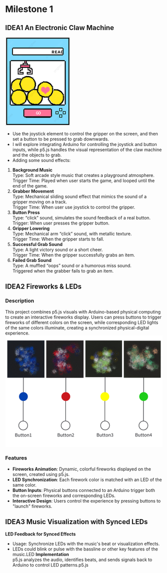 # Milestone 1
## IDEA1 An Electronic Claw Machine

![clawmachine](clawmachine.png)
- Use the joystick element to control the gripper on the screen, and then set a button to be pressed to grab downwards.
- I will explore integrating Arduino for controlling the joystick and button inputs, while p5.js handles the visual representation of the claw machine and the objects to grab. 
- Adding some sound effects:
1. **Background Music**  
Type: Soft arcade style music that creates a playground atmosphere.
Trigger Time: Played when user starts the game, and looped until the end of the game.  
2. **Grabber Movement**  
Type: Mechanical sliding sound effect that mimics the sound of a gripper moving on a track.  
Trigger Time: When user use joystick to control the gripper.  
3. **Button Press**  
Type: “click” sound, simulates the sound feedback of a real button.  
Trigger: When user presses the gripper button.  
4. **Gripper Lowering**  
Type: Mechanical arm “click” sound, with metallic texture.  
Trigger Time: When the gripper starts to fall.  
5. **Successful Grab Sound**  
Type: A light victory sound or a short cheer.  
Trigger Time: When the gripper successfully grabs an item.  
6. **Failed Grab Sound**  
Type: A muffled “oops” sound or a humorous miss sound.  
Triggered when the grabber fails to grab an item.  
## IDEA2 Fireworks & LEDs
### Description
This project combines p5.js visuals with Arduino-based physical computing to create an interactive fireworks display. Users can press buttons to trigger fireworks of different colors on the screen, while corresponding LED lights of the same colors illuminate, creating a synchronized physical-digital experience. 
![sketch2](sketch2.jpg)
### Features
- **Fireworks Animation**: Dynamic, colorful fireworks displayed on the screen, created using p5.js.
- **LED Synchronization**: Each firework color is matched with an LED of the same color.
- **Button Inputs**: Physical buttons connected to an Arduino trigger both the on-screen fireworks and corresponding LEDs.
- **Interactive Design**: Users control the experience by pressing buttons to "launch" fireworks.


## IDEA3 Music Visualization with Synced LEDs
**LED Feedback for Synced Effects**  
- Usage: Synchronize LEDs with the music's beat or visualization effects.  
- LEDs could blink or pulse with the bassline or other key features of the music.LED 
**Implementation**  
p5.js analyzes the audio, identifies beats, and sends signals back to Arduino to control LED patterns.p5.js